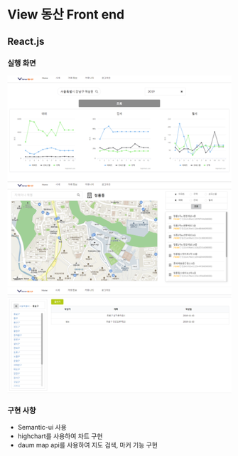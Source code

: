 # View 동산 Front end

## React.js

### 실행 화면

![screenshot_1](./src/image/chart_page.PNG)
![screenshot_2](./src/image/search_page.PNG)
![screenshot_3](./src/image/community_page.PNG)

### 구현 사항

- Semantic-ui 사용
- highchart를 사용하여 차트 구현
- daum map api를 사용하여 지도 검색, 마커 기능 구현